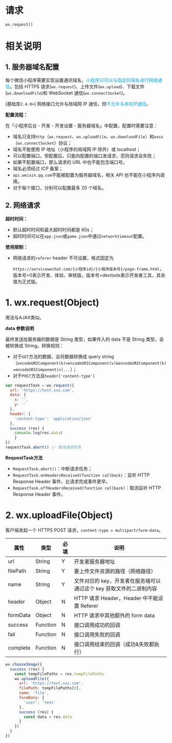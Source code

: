 # 请求

`wx.request()`

# 相关说明

## 1. 服务器域名配置

每个微信小程序需要实现设置通讯域名，<font color="#03a9f4">小程序只可以与指定的域名进行网络通信</font>。包括 HTTPS 请求(`wx.request`)、上传文件(`wx.upload`)、下载文件(`wx.downloadFile`)和 WebSocket 通信(`wx.connectSocket`)。

(基础库`2.4.0+`) 网络接口允许与局域网 IP 通信，但<font color="#03a9f4">不允许与本机IP通信</font>。

**配置流程：**

在「小程序后台 - 开发 - 开发设置 - 服务器域名」中配置，配置时需要注意：

- 域名只支持`http`（`wx.request`、`wx.uploadFile`、`wx.downloadFile`）和`wxss`（`wx.connectSocket`）协议；
- 域名不能使用 IP 地址（小程序的局域网 IP 除外）或 localhost；
- 可以配置端口，但配置后，只能向配置的端口发请求，否则请求会失败；
- 如果不配置端口，那么请求的 URL 中也不能包含端口号。
- 域名必须经过 ICP 备案；
- `api.weixin.qq.com`不能被配置为服务器域名，相关 API 也不能在小程序内调用。
- 对于每个接口，分别可以配置最多 20 个域名。

## 2. 网络请求

**超时时间：**

- 默认超时时间和最大超时时间都是 60s；
- 超时时间可以在`app.json`或`game.json`中通过`networktimeout`配置。

**使用限制：**

- 网络请求的`referer` header 不可设置，格式固定为

  `https://servicewechat.com/{小程序id}/{小程序版本号}/page-frame.html`，版本号=0表示开发、体验、审核版，版本号=devtools表示开发者工具，其余值为正式版。









# 1. wx.request(Object)

用法与AJAX类似。

**data 参数说明**

最终发送给服务器的数据是 String 类型，如果传入的 data 不是 String 类型，会被转换成 String。转换规则：

- 对于`GET`方法的数据，会将数据转换成 query string（`encodeURIComponent(k)=encodeURIComponent(v)&encodeURIComponent(k)=encodeURIComponent(v)...`）；
- 对于`POST`方法且`header['content-type']`

```js
var requestTask = wx.request({
  url: 'https://test.xxx.com',
  data: {
    x: '',
    y: ''
  },
  header: {
    'content-type': 'application/json'
  },
  success (res) {
  	console.log(res.data)
	}
})
requestTask.abort() // 取消请求任务
```

**RequestTask方法**

- `RequestTask.abort()`：中断请求任务；
- `RequestTask.onHeadersReceived(function callback)`：监听 HTTP Response Header 事件，比请求完成事件更早。
- `RequestTask.offHeadersReceived(function callback)`：取消监听 HTTP Response Header 事件。

# 2. wx.uploadFile(Object)

客户端发起一个 HTTPS POST 请求，`content-type = multipart/form-data`。

| 属性     | 类型     | 必填 | 说明                                                         |
| -------- | -------- | ---- | ------------------------------------------------------------ |
| url      | String   | Y    | 开发者服务器地址                                             |
| filePath | String   | Y    | 要上传文件资源的路径（网络路径）                             |
| name     | String   | Y    | 文件对应的 key，开发者在服务端可以通过这个 key 获取文件的二进制内容 |
| header   | Object   | N    | HTTP 请求 Header，Header 中不能设置 Referer                  |
| formData | Object   | N    | HTTP 请求中其他额外的 form data                              |
| success  | Function | N    | 接口调用成功的回调                                           |
| fail     | Function | N    | 接口调用失败的回调                                           |
| complete | Function | N    | 接口调用结束的回调（成功&失败都执行）                        |



```js
wx.chooseImage({
  success (res) {
    const tempFilePaths = res.tempFilePaths
    wx.uploadFile({
      url: 'https://text.xxx.com',
      filePath: tempFilePaths[0],
      name: 'file',
      formData: {
        'user': 'test'
      },
      success (res) {
        const data = res.data
      }
    })
  }
})
```





